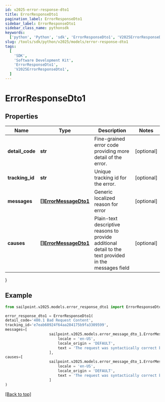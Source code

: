 ```yaml
---
id: v2025-error-response-dto1
title: ErrorResponseDto1
pagination_label: ErrorResponseDto1
sidebar_label: ErrorResponseDto1
sidebar_class_name: pythonsdk
keywords:
  ['python', 'Python', 'sdk', 'ErrorResponseDto1', 'V2025ErrorResponseDto1']
slug: /tools/sdk/python/v2025/models/error-response-dto1
tags:
  [
    'SDK',
    'Software Development Kit',
    'ErrorResponseDto1',
    'V2025ErrorResponseDto1',
  ]
---
```


# ErrorResponseDto1

## Properties

| Name | Type | Description | Notes |
| --- | --- | --- | --- |
| **detail_code** | **str** | Fine-grained error code providing more detail of the error. | [optional] |
| **tracking_id** | **str** | Unique tracking id for the error. | [optional] |
| **messages** | [**[]ErrorMessageDto1**](error-message-dto1) | Generic localized reason for error | [optional] |
| **causes** | [**[]ErrorMessageDto1**](error-message-dto1) | Plain-text descriptive reasons to provide additional detail to the text provided in the messages field | [optional] |

}

## Example

```python
from sailpoint.v2025.models.error_response_dto1 import ErrorResponseDto1

error_response_dto1 = ErrorResponseDto1(
detail_code='400.1 Bad Request Content',
tracking_id='e7eab60924f64aa284175b9fa3309599',
messages=[
                    sailpoint.v2025.models.error_message_dto_1.ErrorMessageDto_1(
                        locale = 'en-US',
                        locale_origin = 'DEFAULT',
                        text = 'The request was syntactically correct but its content is semantically invalid.', )
                    ],
causes=[
                    sailpoint.v2025.models.error_message_dto_1.ErrorMessageDto_1(
                        locale = 'en-US',
                        locale_origin = 'DEFAULT',
                        text = 'The request was syntactically correct but its content is semantically invalid.', )
                    ]
)

```

[[Back to top]](#)
